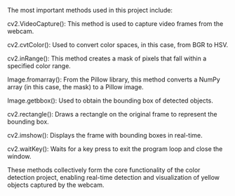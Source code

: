 The most important methods used in this project include:

cv2.VideoCapture(): This method is used to capture video frames from the webcam.

cv2.cvtColor(): Used to convert color spaces, in this case, from BGR to HSV.

cv2.inRange(): This method creates a mask of pixels that fall within a specified color range.

Image.fromarray(): From the Pillow library, this method converts a NumPy array (in this case, the mask) to a Pillow image.

Image.getbbox(): Used to obtain the bounding box of detected objects.

cv2.rectangle(): Draws a rectangle on the original frame to represent the bounding box.

cv2.imshow(): Displays the frame with bounding boxes in real-time.

cv2.waitKey(): Waits for a key press to exit the program loop and close the window.

These methods collectively form the core functionality of the color detection project, enabling real-time detection and visualization of yellow objects captured by the webcam.

